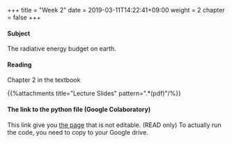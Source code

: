 +++
title = "Week 2"
date = 2019-03-11T14:22:41+09:00
weight = 2
chapter = false
+++

#### Subject

The radiative energy budget on earth.

#### Reading
Chapter 2 in the textbook

{{%attachments title="Lecture Slides" pattern=".*(pdf)"/%}}


#### The link to the python file (Google Colaboratory)
This link give you [the page](https://colab.research.google.com/drive/1fpJoxVv_gxqPZLPnDecxeYLLHmq7VkFM) that is not editable. (READ only)
To actually run the code, you need to copy to your Google drive.

